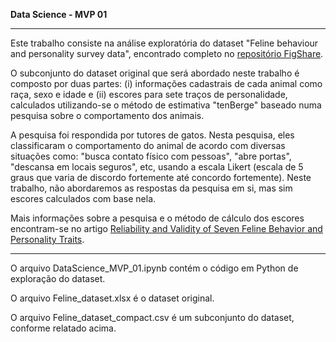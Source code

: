 **Data Science - MVP 01**

---


Este trabalho consiste na análise exploratória do dataset "Feline behaviour and personality survey data", encontrado completo no [repositório FigShare](https://figshare.com/articles/dataset/Feline_behavior_and_personality_survey_data/14899077/2).

O subconjunto do dataset original que será abordado neste trabalho é composto por duas partes: (i) informações cadastrais de cada animal como raça, sexo e idade e (ii) escores para sete traços de personalidade, calculados utilizando-se o método de estimativa "tenBerge" baseado numa pesquisa sobre o comportamento dos animais.

A pesquisa foi respondida por tutores de gatos. Nesta pesquisa, eles classificaram o comportamento do animal de acordo com diversas situações como: "busca contato físico com pessoas", "abre portas", "descansa em locais seguros", etc, usando a escala Likert (escala de 5 graus que varia de discordo fortemente até concordo fortemente). Neste trabalho, não abordaremos as respostas da pesquisa em si, mas sim escores calculados com base nela.

Mais informações sobre a pesquisa e o método de cálculo dos escores encontram-se no artigo [Reliability and Validity of Seven Feline Behavior and Personality Traits](https://doi.org/10.3390/ani11071991).

---

O arquivo DataScience_MVP_01.ipynb contém o código em Python de exploração do dataset.

O arquivo Feline_dataset.xlsx é o dataset original.

O arquivo Feline_dataset_compact.csv é um subconjunto do dataset, conforme relatado acima.


